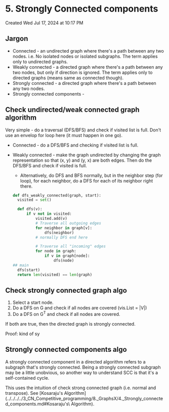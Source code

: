 # 5. Strongly Connected components
Created Wed Jul 17, 2024 at 10:17 PM

## Jargon

- Connected - an undirected graph where there's a path between any two nodes. i.e. No isolated nodes or isolated subgraphs. The term applies only to undirected graphs.
- Weakly connected - a directed graph where there's a path between any two nodes, but only if direction is ignored. The term applies only to directed graphs (means same as connected though).
- Strongly connected - a directed graph where there's a path between any two nodes.
- Strongly connected components -

## Check undirected/weak connected graph algorithm
Very simple - do a traversal (DFS/BFS) and check if visited list is full. Don't use an envelop for loop here (it must happen in one go).

- Connected - do a DFS/BFS and checking if visited list is full.
- Weakly connected - make the graph undirected by changing the graph representation so that (x, y) and (y, x) are both edges. Then do the DFS/BFS and check if visited is full.
	- Alternatively, do DFS and BFS normally, but in the neighbor step (for loop), for each neighbor, do a DFS for each of its neighbor right there.

  ```py
  def dfs_weakly_connected(graph, start):
    visited = set()

    def dfs(v):
        if v not in visited:
            visited.add(v)
            # Traverse all outgoing edges
            for neighbor in graph[v]:
                dfs(neighbor)
            # normally DFS end here

            # Traverse all "incoming" edges
            for node in graph:
                if v in graph[node]:
                    dfs(node)
  ## main
    dfs(start)
    return len(visited) == len(graph)
  ```


## Check strongly connected graph algo
1. Select a start node.
2. Do a DFS on G and check if all nodes are covered (vis.List = |V|)
3. Do a DFS on G<sup>T</sup> and check if all nodes are covered.

If both are true, then the directed graph is strongly connected.

Proof: kind of sy

## Strongly connected components algo
A strongly connected component in a directed algorithm refers to a subgraph that's strongly connected.
Being a strongly connected subgraph may be a little unobvious, so another way to understand SCC is that it's a self-contained cycle.

This uses the intuition of check strong connected graph (i.e. normal and transpose).
See [Kosaraju's Algorithm](../../../../3_CN_Competitive_programming/8._GraphsX/4._Strongly_connected_components.md#Kosaraju's\ Algorithm).
